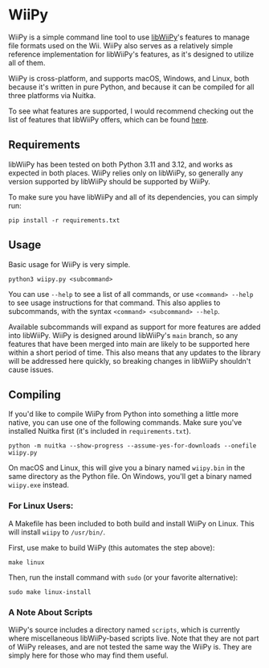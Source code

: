 # WiiPy
WiiPy is a simple command line tool to use [libWiiPy](https://github.com/NinjaCheetah/libWiiPy)'s features to manage file formats used on the Wii. WiiPy also serves as a relatively simple reference implementation for libWiiPy's features, as it's designed to utilize all of them.

WiiPy is cross-platform, and supports macOS, Windows, and Linux, both because it's written in pure Python, and because it can be compiled for all three platforms via Nuitka.

To see what features are supported, I would recommend checking out the list of features that libWiiPy offers, which can be found [here]("https://github.com/NinjaCheetah/libWiiPy?tab=readme-ov-file#features").


## Requirements
libWiiPy has been tested on both Python 3.11 and 3.12, and works as expected in both places. WiiPy relies only on libWiiPy, so generally any version supported by libWiiPy should be supported by WiiPy.

To make sure you have libWiiPy and all of its dependencies, you can simply run:
```shell
pip install -r requirements.txt
```


## Usage
Basic usage for WiiPy is very simple.
```shell
python3 wiipy.py <subcommand>
```
You can use `--help` to see a list of all commands, or use `<command> --help` to see usage instructions for that command. This also applies to subcommands, with the syntax `<command> <subcommand> --help`.

Available subcommands will expand as support for more features are added into libWiiPy. WiiPy is designed around libWiiPy's `main` branch, so any features that have been merged into main are likely to be supported here within a short period of time. This also means that any updates to the library will be addressed here quickly, so breaking changes in libWiiPy shouldn't cause issues.


## Compiling
If you'd like to compile WiiPy from Python into something a little more native, you can use one of the following commands. Make sure you've installed Nuitka first (it's included in `requirements.txt`).
```shell
python -m nuitka --show-progress --assume-yes-for-downloads --onefile wiipy.py
```
On macOS and Linux, this will give you a binary named `wiipy.bin` in the same directory as the Python file. On Windows, you'll get a binary named `wiipy.exe` instead.

### For Linux Users:
A Makefile has been included to both build and install WiiPy on Linux. This will install `wiipy` to `/usr/bin/`.

First, use make to build WiiPy (this automates the step above):
```shell
make linux
```

Then, run the install command with `sudo` (or your favorite alternative):
```shell
sudo make linux-install
```

### A Note About Scripts
WiiPy's source includes a directory named `scripts`, which is currently where miscellaneous libWiiPy-based scripts live. Note that they are not part of WiiPy releases, and are not tested the same way the WiiPy is. They are simply here for those who may find them useful.
